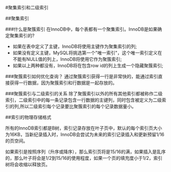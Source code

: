 #聚集索引和二级索引

##聚集索引

###什么是聚簇索引
在InnoDB中，每个表都有一个聚集索引。InnoDB是如果确定聚集索引的?
* 如果在表中定义了主键，InnoDB将使用主键作为聚集索引的列;
* 如果没有定义主键，MySQL将挑选第一个"唯一索引"，这个唯一索引定义在不能有NULL值的列上，InnoDB将使用它作为聚簇索引;
* 如果以上两种都没有，InnoDB将在包含row id的列上生成一个隐藏聚簇索引;


###聚簇索引如何优化查询？
通过聚簇索引获得一行是非常快的，能通过索引直接获得一行数据，因为聚簇索引和行数据是一起存放的。


###聚簇索引与二级索引的关系
除了聚簇索引以外的所有其他索引都被称作二级索引，二级索引中的每一条记录包含一行数据的主键列，同时包含被定义为二级索引的列,所以二级索引每个记录要比聚簇索引的每个记录数据量小。


##索引的物理存储格式

所有的InnoDB索引都是B树，索引记录存放在叶子页中，默认的每个索引页大小为16KB，当新纪录插入时，InnoDB会尝试为未来的索引记录插入和更新预留1/16的页空间。

如果索引是按照序列（升序或降序），那么索引页将是15/16的满，如果插入是乱序的，那么叶子将会是1/2到15/16的使用程度，如果一个页的填充度小于1/2，索引树将会收缩以释放页。
